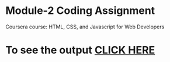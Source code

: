 

# Module-2 Coding Assignment

Coursera course: HTML, CSS, and Javascript for Web Developers

# To see the output [CLICK HERE](https://Ankit2399.github.io/Coursera-HTML-CSS-and-JavaScript-for-Web-Developers/Assignments/module-2/index.html)

